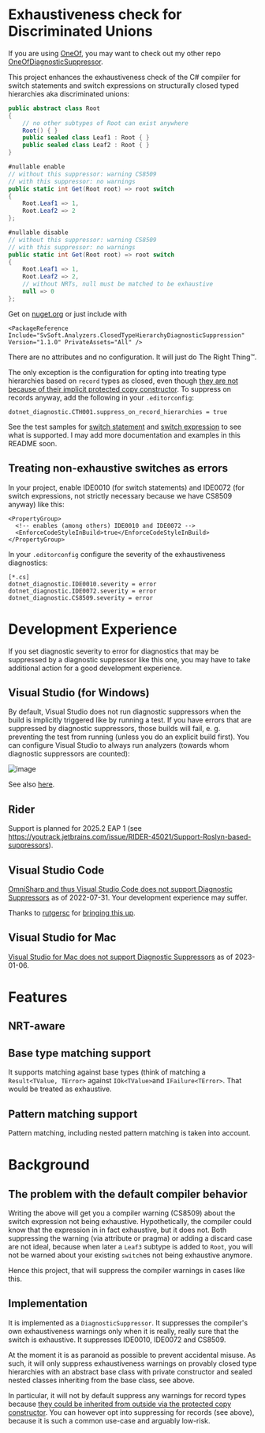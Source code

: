 # Exhaustiveness check for Discriminated Unions

If you are using [OneOf](https://github.com/mcintyre321/OneOf), you may want to check out my other repo [OneOfDiagnosticSuppressor](https://github.com/shuebner/OneOfDiagnosticSuppressor).

This project enhances the exhaustiveness check of the C# compiler for switch statements and switch expressions on structurally closed typed hierarchies aka discriminated unions:

```csharp
public abstract class Root
{
    // no other subtypes of Root can exist anywhere
    Root() { }
    public sealed class Leaf1 : Root { }
    public sealed class Leaf2 : Root { }
}

#nullable enable
// without this suppressor: warning CS8509
// with this suppressor: no warnings
public static int Get(Root root) => root switch
{
    Root.Leaf1 => 1,
    Root.Leaf2 => 2
};

#nullable disable
// without this suppressor: warning CS8509
// with this suppressor: no warnings
public static int Get(Root root) => root switch
{
    Root.Leaf1 => 1,
    Root.Leaf2 => 2,
    // without NRTs, null must be matched to be exhaustive
    null => 0 
};
```

Get on [nuget.org](https://www.nuget.org/packages/SvSoft.Analyzers.ClosedTypeHierarchyDiagnosticSuppression) or just include with
```csproj
<PackageReference Include="SvSoft.Analyzers.ClosedTypeHierarchyDiagnosticSuppression" Version="1.1.0" PrivateAssets="All" />
```

There are no attributes and no configuration.
It will just do The Right Thing™.

The only exception is the configuration for opting into treating type hierarchies based on `record` types as closed, even though [they are not because of their implicit protected copy constructor](https://svenhuebner-it.com/closed-type-hierarchies-with-records-not/).
To suppress on records anyway, add the following in your `.editorconfig`:

```
dotnet_diagnostic.CTH001.suppress_on_record_hierarchies = true
```

See the test samples for [switch statement](https://github.com/shuebner/ClosedTypeHierarchyDiagnosticSuppressor/blob/main/ClosedTypeHierarchyDiagnosticSuppressor.Tests/SwitchStatementSuppressorTests.cs) and [switch expression](https://github.com/shuebner/ClosedTypeHierarchyDiagnosticSuppressor/blob/main/ClosedTypeHierarchyDiagnosticSuppressor.Tests/SwitchExpressionSuppressorTests.cs) to see what is supported.
I may add more documentation and examples in this README soon.

## Treating non-exhaustive switches as errors

In your project, enable IDE0010 (for switch statements) and IDE0072 (for switch expressions, not strictly necessary because we have CS8509 anyway) like this:
```csproj
<PropertyGroup>
  <!-- enables (among others) IDE0010 and IDE0072 -->
  <EnforceCodeStyleInBuild>true</EnforceCodeStyleInBuild>
</PropertyGroup>
```

In your `.editorconfig` configure the severity of the exhaustiveness diagnostics:
```
[*.cs]
dotnet_diagnostic.IDE0010.severity = error
dotnet_diagnostic.IDE0072.severity = error
dotnet_diagnostic.CS8509.severity = error
```

# Development Experience

If you set diagnostic severity to error for diagnostics that may be suppressed by a diagnostic suppressor like this one, you may have to take additional action for a good development experience.

## Visual Studio (for Windows)

By default, Visual Studio does not run diagnostic suppressors when the build is implicitly triggered like by running a test.
If you have errors that are suppressed by diagnostic suppressors, those builds will fail, e. g. preventing the test from running (unless you do an explicit build first).
You can configure Visual Studio to always run analyzers (towards whom diagnostic suppressors are counted):

![image](https://user-images.githubusercontent.com/1770684/182022215-23902b8a-2c01-4fe1-bb47-943fc7bda140.png)

See also [here](https://developercommunity2.visualstudio.com/t/Test-run-fails-build-because-Diagnostic/10023425).

## Rider

Support is planned for 2025.2 EAP 1 (see https://youtrack.jetbrains.com/issue/RIDER-45021/Support-Roslyn-based-suppressors).

## Visual Studio Code

[OmniSharp and thus Visual Studio Code does not support Diagnostic Suppressors](https://github.com/OmniSharp/omnisharp-roslyn/issues/1711) as of 2022-07-31.
Your development experience may suffer.

Thanks to [rutgersc](https://github.com/rutgersc) for [bringing this up](https://github.com/shuebner/OneOfDiagnosticSuppressor/issues/1).

## Visual Studio for Mac
[Visual Studio for Mac does not support Diagnostic Suppressors](https://developercommunity.visualstudio.com/t/Support-for-Diagnostic-Suppressors/10247137?q=Diagnostic+Suppressors) as of 2023-01-06.

# Features

## NRT-aware

## Base type matching support

It supports matching against base types (think of matching a `Result<TValue, TError>` against `IOk<TValue>`and `IFailure<TError>`.
That would be treated as exhaustive.

## Pattern matching support

Pattern matching, including nested pattern matching is taken into account.

# Background

## The problem with the default compiler behavior

Writing the above will get you a compiler warning (CS8509) about the switch expression not being exhaustive.
Hypothetically, the compiler could know that the expression in in fact exhaustive, but it does not.
Both suppressing the warning (via attribute or pragma) or adding a discard case are not ideal, because when later a `Leaf3` subtype is added to `Root`, you will not be warned about your existing `switch`es not being exhaustive anymore.

Hence this project, that will suppress the compiler warnings in cases like this.

## Implementation

It is implemented as a `DiagnosticSuppressor`.
It suppresses the compiler's own exhaustiveness warnings only when it is really, really sure that the switch is exhaustive.
It suppresses IDE0010, IDE0072 and CS8509.

At the moment it is as paranoid as possible to prevent accidental misuse.
As such, it will only suppress exhaustiveness warnings on provably closed type hierarchies with an abstract base class with private constructor and sealed nested classes inheriting from the base class, see above.

In particular, it will not by default suppress any warnings for record types because [they could be inherited from outside via the protected copy constructor](https://svenhuebner-it.com/closed-type-hierarchies-with-records-not/).
You can however opt into suppressing for records (see above), because it is such a common use-case and arguably low-risk.

